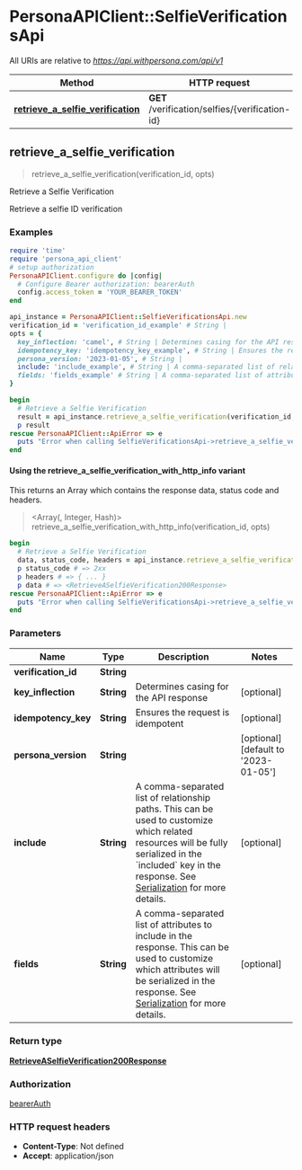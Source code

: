 # PersonaAPIClient::SelfieVerificationsApi

All URIs are relative to *https://api.withpersona.com/api/v1*

| Method | HTTP request | Description |
| ------ | ------------ | ----------- |
| [**retrieve_a_selfie_verification**](SelfieVerificationsApi.md#retrieve_a_selfie_verification) | **GET** /verification/selfies/{verification-id} | Retrieve a Selfie Verification |


## retrieve_a_selfie_verification

> <RetrieveASelfieVerification200Response> retrieve_a_selfie_verification(verification_id, opts)

Retrieve a Selfie Verification

Retrieve a selfie ID verification

### Examples

```ruby
require 'time'
require 'persona_api_client'
# setup authorization
PersonaAPIClient.configure do |config|
  # Configure Bearer authorization: bearerAuth
  config.access_token = 'YOUR_BEARER_TOKEN'
end

api_instance = PersonaAPIClient::SelfieVerificationsApi.new
verification_id = 'verification_id_example' # String | 
opts = {
  key_inflection: 'camel', # String | Determines casing for the API response
  idempotency_key: 'idempotency_key_example', # String | Ensures the request is idempotent
  persona_version: '2023-01-05', # String | 
  include: 'include_example', # String | A comma-separated list of relationship paths. This can be used to customize which related resources will be fully serialized in the `included` key in the response. See [Serialization](https://docs.withpersona.com/reference/serialization#inclusion-of-related-resources) for more details.
  fields: 'fields_example' # String | A comma-separated list of attributes to include in the response. This can be used to customize which attributes will be serialized in the response. See [Serialization](https://docs.withpersona.com/reference/serialization#sparse-fieldsets) for more details.
}

begin
  # Retrieve a Selfie Verification
  result = api_instance.retrieve_a_selfie_verification(verification_id, opts)
  p result
rescue PersonaAPIClient::ApiError => e
  puts "Error when calling SelfieVerificationsApi->retrieve_a_selfie_verification: #{e}"
end
```

#### Using the retrieve_a_selfie_verification_with_http_info variant

This returns an Array which contains the response data, status code and headers.

> <Array(<RetrieveASelfieVerification200Response>, Integer, Hash)> retrieve_a_selfie_verification_with_http_info(verification_id, opts)

```ruby
begin
  # Retrieve a Selfie Verification
  data, status_code, headers = api_instance.retrieve_a_selfie_verification_with_http_info(verification_id, opts)
  p status_code # => 2xx
  p headers # => { ... }
  p data # => <RetrieveASelfieVerification200Response>
rescue PersonaAPIClient::ApiError => e
  puts "Error when calling SelfieVerificationsApi->retrieve_a_selfie_verification_with_http_info: #{e}"
end
```

### Parameters

| Name | Type | Description | Notes |
| ---- | ---- | ----------- | ----- |
| **verification_id** | **String** |  |  |
| **key_inflection** | **String** | Determines casing for the API response | [optional] |
| **idempotency_key** | **String** | Ensures the request is idempotent | [optional] |
| **persona_version** | **String** |  | [optional][default to &#39;2023-01-05&#39;] |
| **include** | **String** | A comma-separated list of relationship paths. This can be used to customize which related resources will be fully serialized in the &#x60;included&#x60; key in the response. See [Serialization](https://docs.withpersona.com/reference/serialization#inclusion-of-related-resources) for more details. | [optional] |
| **fields** | **String** | A comma-separated list of attributes to include in the response. This can be used to customize which attributes will be serialized in the response. See [Serialization](https://docs.withpersona.com/reference/serialization#sparse-fieldsets) for more details. | [optional] |

### Return type

[**RetrieveASelfieVerification200Response**](RetrieveASelfieVerification200Response.md)

### Authorization

[bearerAuth](../README.md#bearerAuth)

### HTTP request headers

- **Content-Type**: Not defined
- **Accept**: application/json

